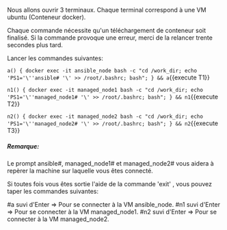 
Nous allons ouvrir 3 terminaux. Chaque terminal correspond à une VM ubuntu (Conteneur docker).

Chaque commande nécessite qu'un téléchargement de conteneur soit finalisé. Si la commande provoque une erreur, merci de la relancer trente secondes plus tard.

Lancer les commandes suivantes:

`a() { docker exec -it ansible_node bash -c "cd /work_dir; echo 'PS1='\''ansible# '\' >> /root/.bashrc; bash"; } && a`{{execute T1}}

`n1() { docker exec -it managed_node1 bash -c "cd /work_dir; echo 'PS1='\''managed_node1# '\' >> /root/.bashrc; bash"; } && n1`{{execute T2}}

`n2() { docker exec -it managed_node2 bash -c "cd /work_dir; echo 'PS1='\''managed_node2# '\' >> /root/.bashrc; bash"; } && n2`{{execute T3}}

##### _Remarque_:
Le prompt ansible#, managed_node1# et managed_node2# vous aidera à repèrer la machine sur laquelle vous êtes connecté.

Si toutes fois vous êtes sortie l'aide de la commande 'exit' , vous pouvez taper les commandes suivantes:

#a  suvi d'Enter => Pour se connecter à la VM ansible_node.
#n1 suvi d'Enter => Pour se connecter à la VM managed_node1.
#n2 suvi d'Enter => Pour se connecter à la VM managed_node2. 
